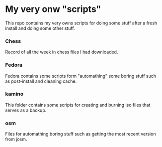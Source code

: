 # My very onw "scripts"

This repo contains my very owns scripts for doing some stuff after a fresh 
install and doing some other stuff.

### Chess

Record of all the week in chess files I had downloaded.

### Fedora

Fedora contains some scripts form "automathing" some boring stuff such as
post-install and cleaning cache.

### kamino

This folder contains some scripts for creating and burning iso files that
serves as a backup.

### osm

Files for automathing boring stuff such as getting the most recent version from
josm. 
